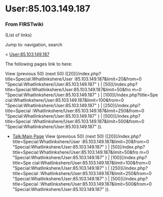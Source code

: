 # User:85.103.149.187

### From FIRSTwiki

(List of links)

Jump to: navigation, search

&lt; [User:85.103.149.187](/index.php?title=User:85.103.149.187&redirect=no
"User:85.103.149.187" )  

The following pages link to here:

View (previous 50) (next 50) ([20](/index.php?title=Special:Whatlinkshere/User
:85.103.149.187&limit=20&from=0 "Special:Whatlinkshere/User:85.103.149.187" )
| [50](/index.php?title=Special:Whatlinkshere/User:85.103.149.187&limit=50&fro
m=0 "Special:Whatlinkshere/User:85.103.149.187" ) | [100](/index.php?title=Spe
cial:Whatlinkshere/User:85.103.149.187&limit=100&from=0
"Special:Whatlinkshere/User:85.103.149.187" ) | [250](/index.php?title=Special
:Whatlinkshere/User:85.103.149.187&limit=250&from=0
"Special:Whatlinkshere/User:85.103.149.187" ) | [500](/index.php?title=Special
:Whatlinkshere/User:85.103.149.187&limit=500&from=0
"Special:Whatlinkshere/User:85.103.149.187" )).

  * [Talk:Main Page](/index.php/Talk:Main_Page "Talk:Main Page" )
View (previous 50) (next 50) ([20](/index.php?title=Special:Whatlinkshere/User
:85.103.149.187&limit=20&from=0 "Special:Whatlinkshere/User:85.103.149.187" )
| [50](/index.php?title=Special:Whatlinkshere/User:85.103.149.187&limit=50&fro
m=0 "Special:Whatlinkshere/User:85.103.149.187" ) | [100](/index.php?title=Spe
cial:Whatlinkshere/User:85.103.149.187&limit=100&from=0
"Special:Whatlinkshere/User:85.103.149.187" ) | [250](/index.php?title=Special
:Whatlinkshere/User:85.103.149.187&limit=250&from=0
"Special:Whatlinkshere/User:85.103.149.187" ) | [500](/index.php?title=Special
:Whatlinkshere/User:85.103.149.187&limit=500&from=0
"Special:Whatlinkshere/User:85.103.149.187" )).

